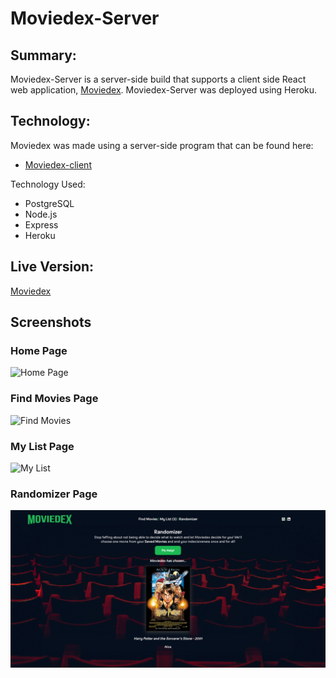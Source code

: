 # Moviedex-Server

## Summary:

Moviedex-Server is a server-side build that supports a client side React web application, [Moviedex](https://github.com/zacharyjameson/moviedex-client). Moviedex-Server was deployed using Heroku.

## Technology:

Moviedex was made using a server-side program that can be found here:
* [Moviedex-client](https://github.com/zacharyjameson/moviedex-client)

Technology Used:
* PostgreSQL
* Node.js
* Express
* Heroku

## Live Version:

[Moviedex](https://moviedex-client.vercel.app/)

## Screenshots

### Home Page
![Home Page](src/images/homepage.png)

### Find Movies Page
![Find Movies](src/images/findmovies.png)

### My List Page
![My List](src/images/mylist.png) 

### Randomizer Page
![Randomizer](src/images/randomizer.png)
